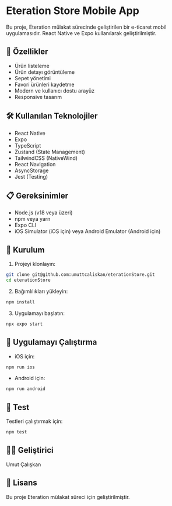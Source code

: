 # Eteration Store Mobile App

Bu proje, Eteration mülakat sürecinde geliştirilen bir e-ticaret mobil uygulamasıdır. React Native ve Expo kullanılarak geliştirilmiştir.

## 🚀 Özellikler

- Ürün listeleme
- Ürün detayı görüntüleme
- Sepet yönetimi
- Favori ürünleri kaydetme
- Modern ve kullanıcı dostu arayüz
- Responsive tasarım

## 🛠️ Kullanılan Teknolojiler

- React Native
- Expo
- TypeScript
- Zustand (State Management)
- TailwindCSS (NativeWind)
- React Navigation
- AsyncStorage
- Jest (Testing)

## 📋 Gereksinimler

- Node.js (v18 veya üzeri)
- npm veya yarn
- Expo CLI
- iOS Simulator (iOS için) veya Android Emulator (Android için)

## 🚀 Kurulum

1. Projeyi klonlayın:
```bash
git clone git@github.com:umuttcaliskan/eterationStore.git
cd eterationStore
```

2. Bağımlılıkları yükleyin:
```bash
npm install
```

3. Uygulamayı başlatın:
```bash
npx expo start
```

## 📱 Uygulamayı Çalıştırma

- iOS için:
```bash
npm run ios
```

- Android için:
```bash
npm run android
```

## 🧪 Test

Testleri çalıştırmak için:
```bash
npm test
```



## 👨‍💻 Geliştirici

Umut Çalışkan

## 📝 Lisans

Bu proje Eteration mülakat süreci için geliştirilmiştir.
